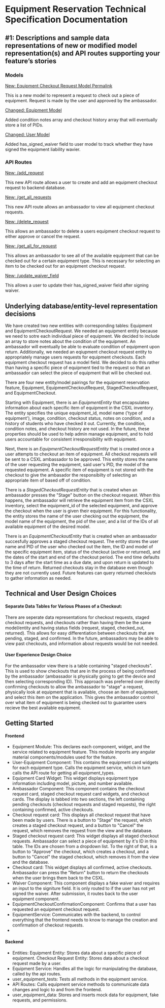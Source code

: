 # Equipment Reservation Technical Specification Documentation

## #1: Descriptions and sample data representations of new or modified model representation(s) and API routes supporting your feature’s stories

### Models

[New: Equipment Checkout Request Model Permalink](https://github.com/comp423-23f/csxl-final-team-d9/blob/d304096272b3f7eee05019938bc392cc9889ad48/backend/models/equipment_checkout_request.py#L11-L21)

This is a new model to represent a request to check out a piece of equipment. Request is made by the user and approved by the ambassador.

[Changed: Equipment Model](https://github.com/comp423-23f/csxl-final-team-d9/blob/d304096272b3f7eee05019938bc392cc9889ad48/backend/models/equipment.py#L23-L24)

Added condition notes array and checkout history array that will eventually store a list of PIDs.

[Changed: User Model](https://github.com/comp423-23f/csxl-final-team-d9/blob/d304096272b3f7eee05019938bc392cc9889ad48/backend/models/user.py#L39)

Added has_signed_waiver field to user model to track whether they have signed the equipment liability wavier.

### API Routes

[New: /add_request](https://github.com/comp423-23f/csxl-final-team-d9/blob/d304096272b3f7eee05019938bc392cc9889ad48/backend/api/equipment/checkout.py#L95-L122)

This new API route allows a user to create and add an equipment checkout request to backend database.

[New: /get_all_requests](https://github.com/comp423-23f/csxl-final-team-d9/blob/d304096272b3f7eee05019938bc392cc9889ad48/backend/api/equipment/checkout.py#L155-L170)

This new API route allows an ambassador to view all equipment checkout requests.

[New: /delete_request](https://github.com/comp423-23f/csxl-final-team-d9/blob/d304096272b3f7eee05019938bc392cc9889ad48/backend/api/equipment/checkout.py#L126-L151)

This allows an ambassador to delete a users equipment checkout request to either approve or cancel the request.

[New: /get_all_for_request](https://github.com/comp423-23f/csxl-final-team-d9/blob/d304096272b3f7eee05019938bc392cc9889ad48/backend/api/equipment/checkout.py#L174-L191)

This allows an ambassador to see all of the available equipment that can be checked out for a certain equipment type. This is necessary for selecting an item to be checked out for an equipment checkout request.

[New: /update_waiver_field](https://github.com/comp423-23f/csxl-final-team-d9/blob/d304096272b3f7eee05019938bc392cc9889ad48/backend/api/equipment/checkout.py#L195-L215https://github.com/comp423-23f/csxl-final-team-d9/blob/d304096272b3f7eee05019938bc392cc9889ad48/backend/api/equipment/checkout.py#L195-L215)

This allows a user to update their has_signed_waiver field after signing waiver.

## Underlying database/entity-level representation decisions

We have created two new entities with corresponding tables: Equipment and EquipmentCheckoutRequest. We needed an equipment entity because we need to sotre each individual piece of equipment. We decided to include an array to store notes about the condition of the equipment. An ambassador will eventually be able to evaluate condition of equipment upon return. Additionally, we needed an eqiupment checkout request entity to appropriately manage users requests for equipment checkouts. Each equipment checkout request has a model field. We decided to do this rather than having a specific piece of equipment tied to the request so that an ambassador can select the piece of equipment that will be checked out.

There are four new entity/model pairings for the equipment reservation feature, Equipment, EquipmentCheckoutRequest, StagedCheckoutRequest, and EquipmentCheckout.

Starting with Equipment, there is an _EquipmentEntity_ that encapsulates information about each specific item of equipment in the CSXL inventory. The entity specifies the unique equipment_id, model name ('type of equipment'), image, condition, checkout status, notes on condition, and a history of students who have checked it out. Currently, the condition, condition notes, and checkout history are not used. In the future, these properties should be used to help admin manage equipment, and to hold users accountable for consistent irresponsibility with equipment.

Next, there is an _EquipmentCheckoutRequestEntity_ that is created once a user attempts to checkout an item of equipment. All checkout requests will be sent to a CSXL ambassador to be approved. This entity stores the name of the user requesting the equipment, said user's PID, the model of the requested equipment. A specific item of equipment is not stored with the checkout to give the ambasador the responsibilty of selecting an appropriate item of based off of condition.

There is a _StagedCheckoutRequestEntity_ that is created when an ambassador presses the "Stage" button on the checkout request. When this happens, the ambassador will retrieve the equipment item from the CSXL inventory, select the equipment_id of the selected equipment, and approve the checkout when the user is given their equipment. For this functionality, the entity stores the name of the user checking out the equipment, the model name of the equipment, the pid of the user, and a list of the IDs of all available equipment of the desired model.

There is an _EquipmentCheckoutEntity_ that is created when an ambassador succesfully approves a staged checkout request. The entity stores the user name and PID of the user who checked out the item, the ID and model of the specific equipment item, status of the checkout (active or returned), and the dates of the start and end of the checkout period. The end time defaults to 3 days after the start time as a due date, and upon return is updated to the time of return. Returned checkouts stay in the database even though they are not currently used. Future features can query returned checkouts to gather information as needed.

## Technical and User Design Choices

#### Separate Data Tables for Various Phases of a Checkout:

There are seperate data representations for checkout requests, staged checkout requests, and checkouts rather than having them be the same model/entity and having status fields (request, staged, checked_out, returned). This allows for easy differentiation between checkouts that are pending, staged, and confirmed. In the future, ambassadors may be able to view past checkouts, and information about requests would be not needed.

#### User Experience Design Choice

For the ambassador view there is a table containing "staged checkouts". This is used to show checkouts that are in the process of being confirmed by the ambassador (ambassador is physically going to get the device and then selecting corresponding ID). This approach was preferred over directly confirming checkouts to allow the ambassador to "stage" a request, physically look at equipment that is available, choose an item of equipment, and select this item on the application. This gives the ambassador control over what item of equipment is being checked out to guarantee users recieve the best available equipment.

## Getting Started

#### Frontend

- Equipment Module: This declares each component, widget, and the service related to equipment feature. This module imports any angular material components/modules used for the feature.
- User-Equipment Component: This contains the equipment card widgets for each equipment type. Calls the equipment service, which in turn calls the API route for getting all equipment_types.
- Equipment Card Widget: This widget displays equipment type information including model, picture, and number available.
- Ambassador Component: This component contains the checkout request card, staged checkout request card widgets, and checkout cards. The display is tabbed into two sections, the left containing pending checkouts (checkout requests and staged requests), the right containing confirmed, active checkouts.
- Checkout request card: This displays all checkout request that have been made by users. There is a button to "Stage" the request, which creates a staged checkout request, and a button to "Cancel" the request, which removes the request from the view and the database.
- Staged checkout request card: This widget displays all staged checkout requests. Ambassador can select a piece of equipment by it's ID in this table. The IDs are chosen from a dropdown list. To the right of that, is a button to "Approve" the checkout, which creates a checkout, and a button to "Cancel" the staged checkout, which removes it from the view and the database.
- Checkout card: This widget displays all confirmed, active checkouts. Ambassador can press the "Return" button to return the checkouts when the user brings them back to the CSXL.
- Waiver Component: This component displays a fake waiver and requires an input to the signiture field. It is only routed to if the user has not yet signed the waiver. After submission, it routes back to the user equipment component.
- EquipmentCheckoutConfirmationComponent: Confirms that a user has requested an equipment checkout request.
- EquipmentService: Communicates with the backend, to control everything that the frontend needs to know to manage the creation and confirmation of checkout requests.
-

#### Backend

- Entities: Equipment Entity: Stores data about a specific piece of equipment.
  Checkout Request Entity: Stores data about a checkout request made by a user.
- Equipment Service: Handles all the logic for manipulating the database, called by the api routes.
- user_equipment_tests: Tests all methods in the equipment service.
- API Routes: Calls equipment service methods to communicate data changes and logic to and from the frontend.
- user_equipment_data: Stores and inserts mock data for equipment, fake requests, and permissions.
